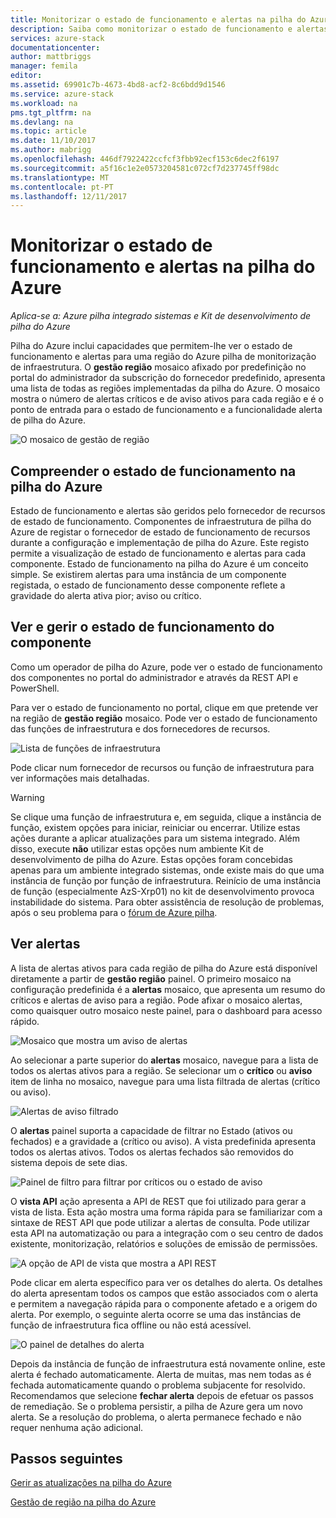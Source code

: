 ```yaml
---
title: Monitorizar o estado de funcionamento e alertas na pilha do Azure | Microsoft Docs
description: Saiba como monitorizar o estado de funcionamento e alertas na pilha do Azure.
services: azure-stack
documentationcenter: 
author: mattbriggs
manager: femila
editor: 
ms.assetid: 69901c7b-4673-4bd8-acf2-8c6bdd9d1546
ms.service: azure-stack
ms.workload: na
pms.tgt_pltfrm: na
ms.devlang: na
ms.topic: article
ms.date: 11/10/2017
ms.author: mabrigg
ms.openlocfilehash: 446df7922422ccfcf3fbb92ecf153c6dec2f6197
ms.sourcegitcommit: a5f16c1e2e0573204581c072cf7d237745ff98dc
ms.translationtype: MT
ms.contentlocale: pt-PT
ms.lasthandoff: 12/11/2017
---
```

# <a name="monitor-health-and-alerts-in-azure-stack"></a>Monitorizar o estado de funcionamento e alertas na pilha do Azure

*Aplica-se a: Azure pilha integrado sistemas e Kit de desenvolvimento de pilha do Azure*

Pilha do Azure inclui capacidades que permitem-lhe ver o estado de funcionamento e alertas para uma região do Azure pilha de monitorização de infraestrutura. O **gestão região** mosaico afixado por predefinição no portal do administrador da subscrição do fornecedor predefinido, apresenta uma lista de todas as regiões implementadas da pilha do Azure. O mosaico mostra o número de alertas críticos e de aviso ativos para cada região e é o ponto de entrada para o estado de funcionamento e a funcionalidade alerta de pilha do Azure.

 ![O mosaico de gestão de região](media/azure-stack-monitor-health/image1.png)

 ## <a name="understand-health-in-azure-stack"></a>Compreender o estado de funcionamento na pilha do Azure

 Estado de funcionamento e alertas são geridos pelo fornecedor de recursos de estado de funcionamento. Componentes de infraestrutura de pilha do Azure de registar o fornecedor de estado de funcionamento de recursos durante a configuração e implementação de pilha do Azure. Este registo permite a visualização de estado de funcionamento e alertas para cada componente. Estado de funcionamento na pilha do Azure é um conceito simple. Se existirem alertas para uma instância de um componente registada, o estado de funcionamento desse componente reflete a gravidade do alerta ativa pior; aviso ou crítico.
 
 ## <a name="view-and-manage-component-health-state"></a>Ver e gerir o estado de funcionamento do componente
 
 Como um operador de pilha do Azure, pode ver o estado de funcionamento dos componentes no portal do administrador e através da REST API e PowerShell.
 
Para ver o estado de funcionamento no portal, clique em que pretende ver na região de **gestão região** mosaico. Pode ver o estado de funcionamento das funções de infraestrutura e dos fornecedores de recursos.

![Lista de funções de infraestrutura](media/azure-stack-monitor-health/image2.png)

Pode clicar num fornecedor de recursos ou função de infraestrutura para ver informações mais detalhadas.

> [!WARNING]
>Se clique uma função de infraestrutura e, em seguida, clique a instância de função, existem opções para iniciar, reiniciar ou encerrar. Utilize estas ações durante a aplicar atualizações para um sistema integrado. Além disso, execute **não** utilizar estas opções num ambiente Kit de desenvolvimento de pilha do Azure. Estas opções foram concebidas apenas para um ambiente integrado sistemas, onde existe mais do que uma instância de função por função de infraestrutura. Reinício de uma instância de função (especialmente AzS-Xrp01) no kit de desenvolvimento provoca instabilidade do sistema. Para obter assistência de resolução de problemas, após o seu problema para o [fórum de Azure pilha](https://aka.ms/azurestackforum).
>
 
## <a name="view-alerts"></a>Ver alertas

A lista de alertas ativos para cada região de pilha do Azure está disponível diretamente a partir de **gestão região** painel. O primeiro mosaico na configuração predefinida é a **alertas** mosaico, que apresenta um resumo do críticos e alertas de aviso para a região. Pode afixar o mosaico alertas, como quaisquer outro mosaico neste painel, para o dashboard para acesso rápido.   

![Mosaico que mostra um aviso de alertas](media/azure-stack-monitor-health/image3.png)

Ao selecionar a parte superior do **alertas** mosaico, navegue para a lista de todos os alertas ativos para a região. Se selecionar um o **crítico** ou **aviso** item de linha no mosaico, navegue para uma lista filtrada de alertas (crítico ou aviso). 

![Alertas de aviso filtrado](media/azure-stack-monitor-health/image4.png)
  
O **alertas** painel suporta a capacidade de filtrar no Estado (ativos ou fechados) e a gravidade a (crítico ou aviso). A vista predefinida apresenta todos os alertas ativos. Todos os alertas fechados são removidos do sistema depois de sete dias.

![Painel de filtro para filtrar por críticos ou o estado de aviso](media/azure-stack-monitor-health/image5.png)

O **vista API** ação apresenta a API de REST que foi utilizado para gerar a vista de lista. Esta ação mostra uma forma rápida para se familiarizar com a sintaxe de REST API que pode utilizar a alertas de consulta. Pode utilizar esta API na automatização ou para a integração com o seu centro de dados existente, monitorização, relatórios e soluções de emissão de permissões. 

![A opção de API de vista que mostra a API REST](media/azure-stack-monitor-health/image6.png)

Pode clicar em alerta específico para ver os detalhes do alerta. Os detalhes do alerta apresentam todos os campos que estão associados com o alerta e permitem a navegação rápida para o componente afetado e a origem do alerta. Por exemplo, o seguinte alerta ocorre se uma das instâncias de função de infraestrutura fica offline ou não está acessível.  

![O painel de detalhes do alerta](media/azure-stack-monitor-health/image7.png)

Depois da instância de função de infraestrutura está novamente online, este alerta é fechado automaticamente. Alerta de muitas, mas nem todas as é fechada automaticamente quando o problema subjacente for resolvido. Recomendamos que selecione **fechar alerta** depois de efetuar os passos de remediação. Se o problema persistir, a pilha de Azure gera um novo alerta. Se a resolução do problema, o alerta permanece fechado e não requer nenhuma ação adicional.

## <a name="next-steps"></a>Passos seguintes

[Gerir as atualizações na pilha do Azure](azure-stack-updates.md)

[Gestão de região na pilha do Azure](azure-stack-region-management.md)
